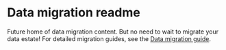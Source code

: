 # Data migration readme

Future home of data migration content. But no need to wait to migrate your data estate! For detailed migration guides, see the [Data migration guide](https://datamigration.microsoft.com).
